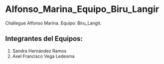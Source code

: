 # Alfonso_Marina_Equipo_Biru_Langir
Challegue Alfonso Marina. Equipo: Biru_Langit. 

## Integrantes del Equipos:
1. Sandra Hernández Ramos 
2. Axel Francisco Vega Ledesma
